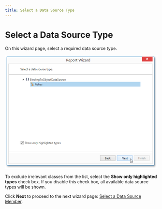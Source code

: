 ```yaml
---
title: Select a Data Source Type
---
```

# Select a Data Source Type
On this wizard page, select a required data source type.

![WpfReportWizard_Object_SelectDataSourceType](../../../../../../images/img122877.png)

To exclude irrelevant classes from the list, select the **Show only highlighted types** check box. If you disable this check box, all available data source types will be shown.

Click **Next** to proceed to the next wizard page: [Select a Data Source Member](select-a-data-source-member.md).